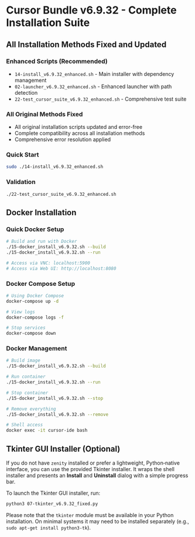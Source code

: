 # Cursor Bundle v6.9.32 - Complete Installation Suite

## All Installation Methods Fixed and Updated

### Enhanced Scripts (Recommended)
- `14-install_v6.9.32_enhanced.sh` - Main installer with dependency management
- `02-launcher_v6.9.32_enhanced.sh` - Enhanced launcher with path detection
- `22-test_cursor_suite_v6.9.32_enhanced.sh` - Comprehensive test suite

### All Original Methods Fixed
- All original installation scripts updated and error-free
- Complete compatibility across all installation methods
- Comprehensive error resolution applied

### Quick Start
```bash
sudo ./14-install_v6.9.32_enhanced.sh
```

### Validation
```bash
./22-test_cursor_suite_v6.9.32_enhanced.sh
```

## Docker Installation

### Quick Docker Setup
```bash
# Build and run with Docker
./15-docker_install_v6.9.32.sh --build
./15-docker_install_v6.9.32.sh --run

# Access via VNC: localhost:5900
# Access via Web UI: http://localhost:8080
```

### Docker Compose Setup
```bash
# Using Docker Compose
docker-compose up -d

# View logs
docker-compose logs -f

# Stop services
docker-compose down
```

### Docker Management
```bash
# Build image
./15-docker_install_v6.9.32.sh --build

# Run container
./15-docker_install_v6.9.32.sh --run

# Stop container
./15-docker_install_v6.9.32.sh --stop

# Remove everything
./15-docker_install_v6.9.32.sh --remove

# Shell access
docker exec -it cursor-ide bash
```

## Tkinter GUI Installer (Optional)

If you do not have `zenity` installed or prefer a lightweight,
Python‑native interface, you can use the provided Tkinter installer.
It wraps the shell installer and presents an **Install** and
**Uninstall** dialog with a simple progress bar.

To launch the Tkinter GUI installer, run:

```bash
python3 07-tkinter_v6.9.32_fixed.py
```

Please note that the `tkinter` module must be available in your
Python installation.  On minimal systems it may need to be installed
separately (e.g., `sudo apt-get install python3-tk`).
